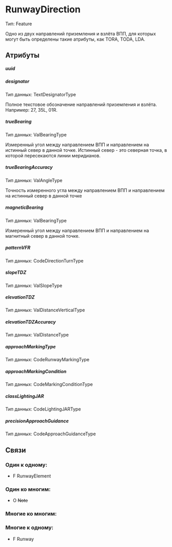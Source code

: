 RunwayDirection
===============
Тип: Feature

Одно из двух направлений приземления и взлёта ВПП, для которых могут быть определены такие атрибуты, как TORA, TODA, LDA.

## Атрибуты

##### uuid

##### designator
Тип данных: TextDesignatorType

Полное текстовое обозначение направлений приземления и взлёта.
Например: 27, 35L, 01R.

##### trueBearing
Тип данных: ValBearingType

Измеренный угол между направлением ВПП и направлением на истинный север в данной точке. Истинный север - это северная точка, в которой пересекаются линии меридианов.

##### trueBearingAccuracy
Тип данных: ValAngleType

Точность измеренного угла между направлением ВПП и направлением на истинный север в данной точке

##### magneticBearing
Тип данных: ValBearingType

Измеренный угол между направлением ВПП и направлением на магнитный север в данной точке.

##### patternVFR
Тип данных: CodeDirectionTurnType



##### slopeTDZ
Тип данных: ValSlopeType



##### elevationTDZ
Тип данных: ValDistanceVerticalType



##### elevationTDZAccuracy
Тип данных: ValDistanceType



##### approachMarkingType
Тип данных: CodeRunwayMarkingType



##### approachMarkingCondition
Тип данных: CodeMarkingConditionType



##### classLightingJAR
Тип данных: CodeLightingJARType



##### precisionApproachGuidance
Тип данных: CodeApproachGuidanceType




## Связи

### Один к одному:

- F RunwayElement

### Один ко многим:

- O ~~Note~~

### Многие ко многим:

### Многие к одному:

- F Runway
